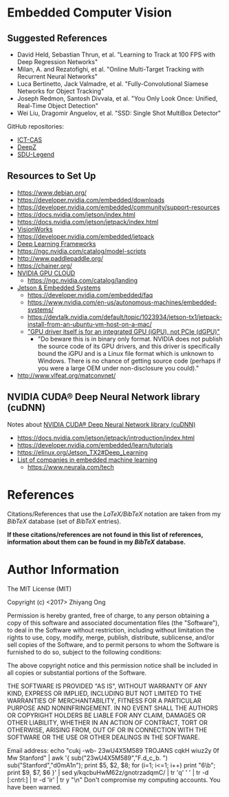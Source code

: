#	Embedded Computer Vision



##	Suggested References

+ David Held, Sebastian Thrun, et al. "Learning to Track at 100 FPS with Deep Regression Networks"
+ Milan, A. and Rezatofighi, et al. "Online Multi-Target Tracking with Recurrent Neural Networks"
+ Luca Bertinetto, Jack Valmadre, et al. "Fully-Convolutional Siamese Networks for Object Tracking"
+ Joseph Redmon, Santosh Divvala, et al. "You Only Look Once: Unified, Real-Time Object Detection"
+ Wei Liu, Dragomir Anguelov, et al. "SSD: Single Shot MultiBox Detector"



GitHub repositories:
+ [ICT-CAS](https://github.com/lvhao7896/DAC2018)
+ [DeepZ](https://github.com/jndeng/DACSDC-DeepZ)
+ [SDU-Legend](https://github.com/xiaoyuuuuu/dac-hdc-2018-object-detection-in-Jetson-TX2)



















##	Resources to Set Up

+ https://www.debian.org/
+ https://developer.nvidia.com/embedded/downloads
+ https://developer.nvidia.com/embedded/community/support-resources
+ https://docs.nvidia.com/jetson/index.html
+ https://docs.nvidia.com/jetson/jetpack/index.html
+ [VisionWorks](https://developer.nvidia.com/embedded/visionworks)
+ https://developer.nvidia.com/embedded/jetpack
+ [Deep Learning Frameworks](https://developer.nvidia.com/deep-learning-frameworks)
+ https://ngc.nvidia.com/catalog/model-scripts
+ http://www.paddlepaddle.org/
+ https://chainer.org/
+ [NVIDIA GPU CLOUD](https://www.nvidia.com/en-us/gpu-cloud/)
	- https://ngc.nvidia.com/catalog/landing
+ [Jetson & Embedded Systems](https://devtalk.nvidia.com/default/board/139/embedded-systems/1)
	- https://developer.nvidia.com/embedded/faq
	- https://www.nvidia.com/en-us/autonomous-machines/embedded-systems/
	- https://devtalk.nvidia.com/default/topic/1023934/jetson-tx1/jetpack-install-from-an-ubuntu-vm-host-on-a-mac/
	- ["GPU driver itself is for an integrated GPU (iGPU), not PCIe (dGPU)"](https://devtalk.nvidia.com/default/topic/1045861/jetson-tx2/windows-10-arm/)
		* "Do beware this is in binary only format. NVIDIA does not publish the source code of its GPU drivers, and this driver is specifically bound the iGPU and is a Linux file format which is unknown to Windows. There is no chance of getting source code (perhaps if you were a large OEM under non-disclosure you could)."
+ http://www.vlfeat.org/matconvnet/
















##	NVIDIA CUDA® Deep Neural Network library (cuDNN)

Notes about [NVIDIA CUDA® Deep Neural Network library (cuDNN)](https://developer.nvidia.com/cudnn)
+ https://docs.nvidia.com/jetson/jetpack/introduction/index.html
+ https://developer.nvidia.com/embedded/learn/tutorials
+ https://elinux.org/Jetson_TX2#Deep_Learning
+ [List of companies in embedded machine learning](https://developer.nvidia.com/embedded/community/ecosystem)
	- https://www.neurala.com/tech











#	References

Citations/References that use the *LaTeX/BibTeX* notation are taken
	from my *BibTeX* database (set of *BibTeX* entries).

**If these citations/references are not found in this list of references,
	information about them can be found in my *BibTeX* database.**




























#	Author Information

The MIT License (MIT)

Copyright (c) <2017> Zhiyang Ong

Permission is hereby granted, free of charge, to any person obtaining a copy of this software and associated documentation files (the "Software"), to deal in the Software without restriction, including without limitation the rights to use, copy, modify, merge, publish, distribute, sublicense, and/or sell copies of the Software, and to permit persons to whom the Software is furnished to do so, subject to the following conditions:

The above copyright notice and this permission notice shall be included in all copies or substantial portions of the Software.

THE SOFTWARE IS PROVIDED "AS IS", WITHOUT WARRANTY OF ANY KIND, EXPRESS OR IMPLIED, INCLUDING BUT NOT LIMITED TO THE WARRANTIES OF MERCHANTABILITY, FITNESS FOR A PARTICULAR PURPOSE AND NONINFRINGEMENT. IN NO EVENT SHALL THE AUTHORS OR COPYRIGHT HOLDERS BE LIABLE FOR ANY CLAIM, DAMAGES OR OTHER LIABILITY, WHETHER IN AN ACTION OF CONTRACT, TORT OR OTHERWISE, ARISING FROM, OUT OF OR IN CONNECTION WITH THE SOFTWARE OR THE USE OR OTHER DEALINGS IN THE SOFTWARE.

Email address: echo "cukj -wb- 23wU4X5M589 TROJANS cqkH wiuz2y 0f Mw Stanford" | awk '{ sub("23wU4X5M589","F.d_c_b. ") sub("Stanford","d0mA1n"); print $5, $2, $8; for (i=1; i<=1; i++) print "6\b"; print $9, $7, $6 }' | sed y/kqcbuHwM62z/gnotrzadqmC/ | tr 'q' ' ' | tr -d [:cntrl:] | tr -d 'ir' | tr y "\n"		Don't compromise my computing accounts. You have been warned.
